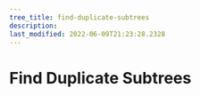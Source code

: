 ```yaml
---
tree_title: find-duplicate-subtrees
description: 
last_modified: 2022-06-09T21:23:28.2328
---
```


# Find Duplicate Subtrees
